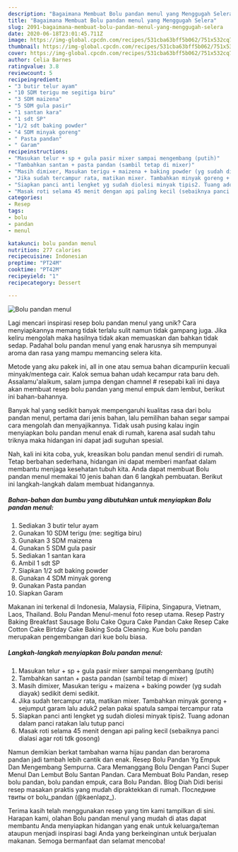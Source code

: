 ```yaml
---
description: "Bagaimana Membuat Bolu pandan menul yang Menggugah Selera"
title: "Bagaimana Membuat Bolu pandan menul yang Menggugah Selera"
slug: 2091-bagaimana-membuat-bolu-pandan-menul-yang-menggugah-selera
date: 2020-06-18T23:01:45.711Z
image: https://img-global.cpcdn.com/recipes/531cba63bff5b062/751x532cq70/bolu-pandan-menul-foto-resep-utama.jpg
thumbnail: https://img-global.cpcdn.com/recipes/531cba63bff5b062/751x532cq70/bolu-pandan-menul-foto-resep-utama.jpg
cover: https://img-global.cpcdn.com/recipes/531cba63bff5b062/751x532cq70/bolu-pandan-menul-foto-resep-utama.jpg
author: Celia Barnes
ratingvalue: 3.8
reviewcount: 5
recipeingredient:
- "3 butir telur ayam"
- "10 SDM terigu me segitiga biru"
- "3 SDM maizena"
- "5 SDM gula pasir"
- "1 santan kara"
- "1 sdt SP"
- "1/2 sdt baking powder"
- "4 SDM minyak goreng"
- " Pasta pandan"
- " Garam"
recipeinstructions:
- "Masukan telur + sp + gula pasir mixer sampai mengembang (putih)"
- "Tambahkan santan + pasta pandan (sambil tetap di mixer)"
- "Masih dimixer, Masukan terigu + maizena + baking powder (yg sudah diayak) sedikit demi sedikit."
- "Jika sudah tercampur rata, matikan mixer. Tambahkan minyak goreng + sejumput garam lalu aduk2 pelan pakai spatula sampai tercampur rata"
- "Siapkan panci anti lengket yg sudah diolesi minyak tipis2. Tuang adonan dalam panci ratakan lalu tutup panci"
- "Masak roti selama 45 menit dengan api paling kecil (sebaiknya panci dialasi agar roti tdk gosong)"
categories:
- Resep
tags:
- bolu
- pandan
- menul

katakunci: bolu pandan menul 
nutrition: 277 calories
recipecuisine: Indonesian
preptime: "PT24M"
cooktime: "PT42M"
recipeyield: "1"
recipecategory: Dessert

---
```



![Bolu pandan menul](https://img-global.cpcdn.com/recipes/531cba63bff5b062/751x532cq70/bolu-pandan-menul-foto-resep-utama.jpg)

Lagi mencari inspirasi resep bolu pandan menul yang unik? Cara menyiapkannya memang tidak terlalu sulit namun tidak gampang juga. Jika keliru mengolah maka hasilnya tidak akan memuaskan dan bahkan tidak sedap. Padahal bolu pandan menul yang enak harusnya sih mempunyai aroma dan rasa yang mampu memancing selera kita.

Metode yang aku pakek ini, all in one atau semua bahan dicampuriin kecuali minyak/mentega cair. Kalok semua bahan udah kecampur rata baru deh. Assalamu&#39;alaikum, salam jumpa dengan chamnel # resepabi kali ini daya akan membuat resep bolu pandan yang menul empuk dam lembut, berikut ini bahan-bahannya.

Banyak hal yang sedikit banyak mempengaruhi kualitas rasa dari bolu pandan menul, pertama dari jenis bahan, lalu pemilihan bahan segar sampai cara mengolah dan menyajikannya. Tidak usah pusing kalau ingin menyiapkan bolu pandan menul enak di rumah, karena asal sudah tahu triknya maka hidangan ini dapat jadi suguhan spesial.


Nah, kali ini kita coba, yuk, kreasikan bolu pandan menul sendiri di rumah. Tetap berbahan sederhana, hidangan ini dapat memberi manfaat dalam membantu menjaga kesehatan tubuh kita. Anda dapat membuat Bolu pandan menul memakai 10 jenis bahan dan 6 langkah pembuatan. Berikut ini langkah-langkah dalam membuat hidangannya.

<!--inarticleads1-->

##### Bahan-bahan dan bumbu yang dibutuhkan untuk menyiapkan Bolu pandan menul:

1. Sediakan 3 butir telur ayam
1. Gunakan 10 SDM terigu (me: segitiga biru)
1. Gunakan 3 SDM maizena
1. Gunakan 5 SDM gula pasir
1. Sediakan 1 santan kara
1. Ambil 1 sdt SP
1. Siapkan 1/2 sdt baking powder
1. Gunakan 4 SDM minyak goreng
1. Gunakan  Pasta pandan
1. Siapkan  Garam


Makanan ini terkenal di Indonesia, Malaysia, Filipina, Singapura, Vietnam, Laos, Thailand. Bolu Pandan Menul-menul foto resep utama. Resep Pastry Baking Breakfast Sausage Bolu Cake Ogura Cake Pandan Cake Resep Cake Cotton Cake Birtday Cake Baking Soda Cleaning. Kue bolu pandan merupakan pengembangan dari kue bolu biasa. 

<!--inarticleads2-->

##### Langkah-langkah menyiapkan Bolu pandan menul:

1. Masukan telur + sp + gula pasir mixer sampai mengembang (putih)
1. Tambahkan santan + pasta pandan (sambil tetap di mixer)
1. Masih dimixer, Masukan terigu + maizena + baking powder (yg sudah diayak) sedikit demi sedikit.
1. Jika sudah tercampur rata, matikan mixer. Tambahkan minyak goreng + sejumput garam lalu aduk2 pelan pakai spatula sampai tercampur rata
1. Siapkan panci anti lengket yg sudah diolesi minyak tipis2. Tuang adonan dalam panci ratakan lalu tutup panci
1. Masak roti selama 45 menit dengan api paling kecil (sebaiknya panci dialasi agar roti tdk gosong)


Namun demikian berkat tambahan warna hijau pandan dan beraroma pandan jadi tambah lebih cantik dan enak. Resep Bolu Pandan Yg Empuk Dan Mengembang Sempurna. Cara Memanggang Bolu Dengan Panci Super Menul Dan Lembut Bolu Santan Pandan. Cara Membuat Bolu Pandan, resep bolu pandan, bolu pandan empuk, cara Bolu Pandan. Blog Diah Didi berisi resep masakan praktis yang mudah dipraktekkan di rumah. Последние твиты от bolu_pandan (@kaenlapz_). 

Terima kasih telah menggunakan resep yang tim kami tampilkan di sini. Harapan kami, olahan Bolu pandan menul yang mudah di atas dapat membantu Anda menyiapkan hidangan yang enak untuk keluarga/teman ataupun menjadi inspirasi bagi Anda yang berkeinginan untuk berjualan makanan. Semoga bermanfaat dan selamat mencoba!
